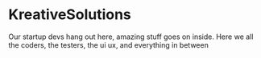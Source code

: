 # KreativeSolutions
Our startup devs hang out here, amazing stuff goes on inside. Here we all the coders, the testers, the ui ux, and everything in between
